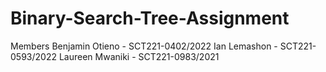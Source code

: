 # Binary-Search-Tree-Assignment 
Members
Benjamin Otieno - SCT221-0402/2022
Ian Lemashon - SCT221-0593/2022
Laureen Mwaniki - SCT221-0983/2021

